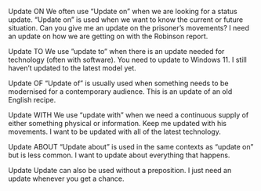Update ON
We often use “Update on” when we are looking for a status update. “Update on” is used when we want to know the current or future situation.
Can you give me an update on the prisoner’s movements?
I need an update on how we are getting on with the Robinson report.


Update TO
We use ”update to” when there is an update needed for technology (often with software).
You need to update to Windows 11.
I still haven’t updated to the latest model yet.


Update OF
“Update of” is usually used when something needs to be modernised for a contemporary audience.
This is an update of an old English recipe.


Update WITH
We use “update with” when we need a continuous supply of either something physical or information.
Keep me updated with his movements.
I want to be updated with all of the latest technology.


Update ABOUT
“Update about” is used in the same contexts as “update on” but is less common.
I want to update about everything that happens.


Update
Update can also be used without a preposition.
I just need an update whenever you get a chance.
